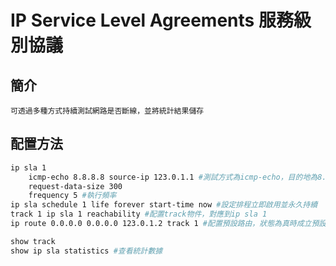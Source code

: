 # IP Service Level Agreements 服務級別協議 #

## 簡介 ##

    可透過多種方式持續測試網路是否斷線，並將統計結果儲存

## 配置方法 ##

```bash
ip sla 1
    icmp-echo 8.8.8.8 source-ip 123.0.1.1 #測試方式為icmp-echo，目的地為8.8.8.8，來源為123.0.1.1
    request-data-size 300
    frequency 5 #執行頻率
ip sla schedule 1 life forever start-time now #設定排程立即啟用並永久持續
track 1 ip sla 1 reachability #配置track物件，對應到ip sla 1
ip route 0.0.0.0 0.0.0.0 123.0.1.2 track 1 #配置預設路由，狀態為真時成立預設路由

show track
show ip sla statistics #查看統計數據
```
